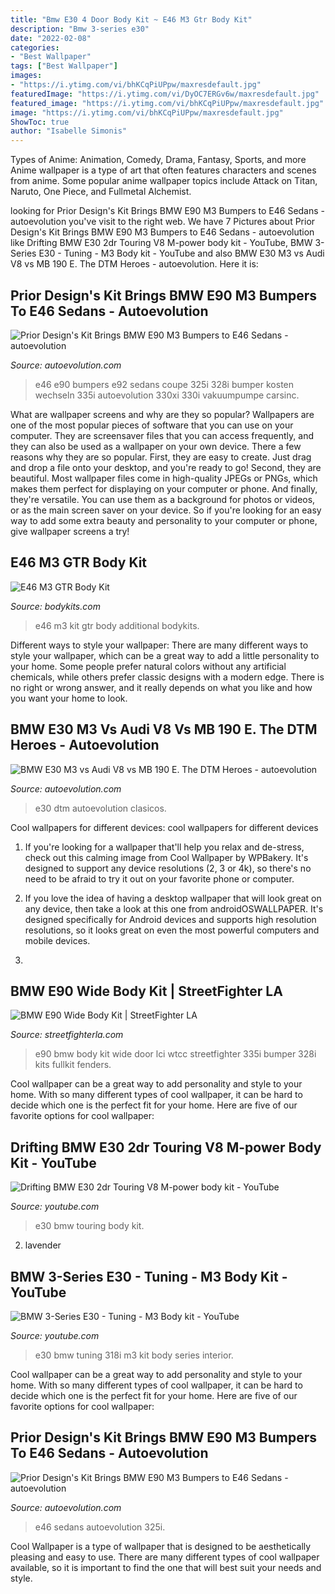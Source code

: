 ```yaml
---
title: "Bmw E30 4 Door Body Kit ~ E46 M3 Gtr Body Kit"
description: "Bmw 3-series e30"
date: "2022-02-08"
categories:
- "Best Wallpaper"
tags: ["Best Wallpaper"]
images:
- "https://i.ytimg.com/vi/bhKCqPiUPpw/maxresdefault.jpg"
featuredImage: "https://i.ytimg.com/vi/DyOC7ERGv6w/maxresdefault.jpg"
featured_image: "https://i.ytimg.com/vi/bhKCqPiUPpw/maxresdefault.jpg"
image: "https://i.ytimg.com/vi/bhKCqPiUPpw/maxresdefault.jpg"
ShowToc: true
author: "Isabelle Simonis"
---
```



Types of Anime: Animation, Comedy, Drama, Fantasy, Sports, and more
Anime wallpaper is a type of art that often features characters and scenes from anime. Some popular anime wallpaper topics include Attack on Titan, Naruto, One Piece, and Fullmetal Alchemist.

	

		
looking for Prior Design&#039;s Kit Brings BMW E90 M3 Bumpers to E46 Sedans - autoevolution you've visit to the right web. We have 7 Pictures about Prior Design&#039;s Kit Brings BMW E90 M3 Bumpers to E46 Sedans - autoevolution like Drifting BMW E30 2dr Touring V8 M-power body kit - YouTube, BMW 3-Series E30 - Tuning - M3 Body kit - YouTube and also BMW E30 M3 vs Audi V8 vs MB 190 E. The DTM Heroes - autoevolution. Here it is:
		
    
## Prior Design&#039;s Kit Brings BMW E90 M3 Bumpers To E46 Sedans - Autoevolution

<img loading=lazy src="https://s1.cdn.autoevolution.com/images/news/gallery/prior-design-s-kit-brings-bmw-e90-m3-bumpers-to-e46-sedans-photo-gallery_2.jpg" onerror="this.onerror=null;this.src='https://tse4.mm.bing.net/th?id=OIP.c4M5sx2ncI7n1erXMT-RyAHaEo&amp;pid=15.1';" alt="Prior Design&#039;s Kit Brings BMW E90 M3 Bumpers to E46 Sedans - autoevolution">

_Source: autoevolution.com_

>e46 e90 bumpers e92 sedans coupe 325i 328i bumper kosten wechseln 335i autoevolution 330xi 330i vakuumpumpe carsinc. 

	

What are wallpaper screens and why are they so popular?
Wallpapers are one of the most popular pieces of software that you can use on your computer. They are screensaver files that you can access frequently, and they can also be used as a wallpaper on your own device. There a few reasons why they are so popular. First, they are easy to create. Just drag and drop a file onto your desktop, and you're ready to go! Second, they are beautiful. Most wallpaper files come in high-quality JPEGs or PNGs, which makes them perfect for displaying on your computer or phone. And finally, they're versatile. You can use them as a background for photos or videos, or as the main screen saver on your device. So if you're looking for an easy way to add some extra beauty and personality to your computer or phone, give wallpaper screens a try!

    
## E46 M3 GTR Body Kit

<img loading=lazy src="https://www.bodykits.com/images/T145123889.jpg" onerror="this.onerror=null;this.src='https://tse4.mm.bing.net/th?id=OIP.ltTBkEuC8g0EZUhh9rvMFQAAAA&amp;pid=15.1';" alt="E46 M3 GTR Body Kit">

_Source: bodykits.com_

>e46 m3 kit gtr body additional bodykits. 

	

Different ways to style your wallpaper:
There are many different ways to style your wallpaper, which can be a great way to add a little personality to your home. Some people prefer natural colors without any artificial chemicals, while others prefer classic designs with a modern edge. There is no right or wrong answer, and it really depends on what you like and how you want your home to look.

    
## BMW E30 M3 Vs Audi V8 Vs MB 190 E. The DTM Heroes - Autoevolution

<img loading=lazy src="https://s1.cdn.autoevolution.com/images/news/gallery/bmw-e30-m3-vs-audi-v8-vs-mb-190-e-the-dtm-heroes-photo-gallery_6.jpg" onerror="this.onerror=null;this.src='https://tse3.mm.bing.net/th?id=OIP.7gbj5T9TOiEtB6ZsMYbXaQHaE8&amp;pid=15.1';" alt="BMW E30 M3 vs Audi V8 vs MB 190 E. The DTM Heroes - autoevolution">

_Source: autoevolution.com_

>e30 dtm autoevolution clasicos. 

	

Cool wallpapers for different devices:
cool wallpapers for different devices 

1. If you're looking for a wallpaper that'll help you relax and de-stress, check out this calming image from Cool Wallpaper by WPBakery. It's designed to support any device resolutions (2, 3 or 4k), so there's no need to be afraid to try it out on your favorite phone or computer.

2. If you love the idea of having a desktop wallpaper that will look great on any device, then take a look at this one from androidOSWALLPAPER. It's designed specifically for Android devices and supports high resolution resolutions, so it looks great on even the most powerful computers and mobile devices.

3.

    
## BMW E90 Wide Body Kit | StreetFighter LA

<img loading=lazy src="http://cdn.shopify.com/s/files/1/2750/8086/products/Diagram_E90_Updated_grande.jpg?v=1554825812" onerror="this.onerror=null;this.src='https://tse1.mm.bing.net/th?id=OIP.GcQlmDRdtrwPYh9YBmFMyQHaHa&amp;pid=15.1';" alt="BMW E90 Wide Body Kit | StreetFighter LA">

_Source: streetfighterla.com_

>e90 bmw body kit wide door lci wtcc streetfighter 335i bumper 328i kits fullkit fenders. 

	

Cool wallpaper can be a great way to add personality and style to your home. With so many different types of cool wallpaper, it can be hard to decide which one is the perfect fit for your home. Here are five of our favorite options for cool wallpaper: 

    
## Drifting BMW E30 2dr Touring V8 M-power Body Kit - YouTube

<img loading=lazy src="https://i.ytimg.com/vi/DyOC7ERGv6w/maxresdefault.jpg" onerror="this.onerror=null;this.src='https://tse2.mm.bing.net/th?id=OIP.hw_KvBVJUYO1PzY6jIrzRgHaEK&amp;pid=15.1';" alt="Drifting BMW E30 2dr Touring V8 M-power body kit - YouTube">

_Source: youtube.com_

>e30 bmw touring body kit. 

	

2. lavender 

    
## BMW 3-Series E30 - Tuning - M3 Body Kit - YouTube

<img loading=lazy src="https://i.ytimg.com/vi/bhKCqPiUPpw/maxresdefault.jpg" onerror="this.onerror=null;this.src='https://tse3.mm.bing.net/th?id=OIP.2pi-1ZtqY5le5gKZpT3smQHaEK&amp;pid=15.1';" alt="BMW 3-Series E30 - Tuning - M3 Body kit - YouTube">

_Source: youtube.com_

>e30 bmw tuning 318i m3 kit body series interior. 

	

Cool wallpaper can be a great way to add personality and style to your home. With so many different types of cool wallpaper, it can be hard to decide which one is the perfect fit for your home. Here are five of our favorite options for cool wallpaper: 

    
## Prior Design&#039;s Kit Brings BMW E90 M3 Bumpers To E46 Sedans - Autoevolution

<img loading=lazy src="https://s1.cdn.autoevolution.com/images/news/gallery/prior-design-s-kit-brings-bmw-e90-m3-bumpers-to-e46-sedans-photo-gallery_4.jpg" onerror="this.onerror=null;this.src='https://tse2.mm.bing.net/th?id=OIP.jq-4YOqrxK9cN002SZoMtwHaEo&amp;pid=15.1';" alt="Prior Design&#039;s Kit Brings BMW E90 M3 Bumpers to E46 Sedans - autoevolution">

_Source: autoevolution.com_

>e46 sedans autoevolution 325i. 

	

Cool Wallpaper is a type of wallpaper that is designed to be aesthetically pleasing and easy to use. There are many different types of cool wallpaper available, so it is important to find the one that will best suit your needs and style.

